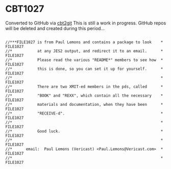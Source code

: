 # CBT1027
Converted to GitHub via [cbt2git](https://github.com/wizardofzos/cbt2git)
This is still a work in progress. GitHub repos will be deleted and created during this period...
~~~~~~~~~~~~~~~~

//***FILE1027 is from Paul Lemons and contains a package to look    *   FILE1027
//*           at any JES2 output, and redirect it to an email.      *   FILE1027
//*           Please read the various "README*" members to see how  *   FILE1027
//*           this is done, so you can set it up for yourself.      *   FILE1027
//*                                                                 *   FILE1027
//*           There are two XMIT-ed members in the pds, called      *   FILE1027
//*           "BOOK" and "REXX", which contain all the necessary    *   FILE1027
//*           materials and documentation, when they have been      *   FILE1027
//*           "RECEIVE-d".                                          *   FILE1027
//*                                                                 *   FILE1027
//*           Good luck.                                            *   FILE1027
//*                                                                 *   FILE1027
//*      email:  Paul Lemons (Vericast) <Paul.Lemons@Vericast.com>  *   FILE1027
//*                                                                 *   FILE1027
~~~~~~~~~~~~~~~~

